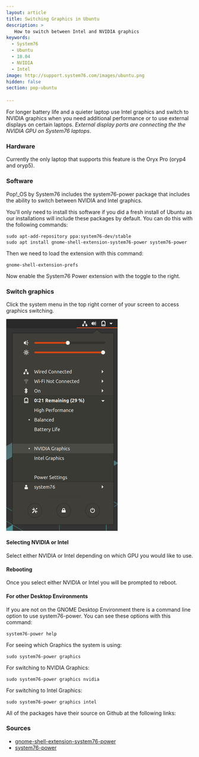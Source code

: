 ```yaml
---
layout: article
title: Switching Graphics in Ubuntu
description: >
   How to switch between Intel and NVIDIA graphics
keywords:
  - System76
  - Ubuntu
  - 18.04
  - NVIDIA
  - Intel
image: http://support.system76.com/images/ubuntu.png
hidden: false
section: pop-ubuntu

---
```


For longer battery life and a quieter laptop use Intel graphics and switch to NVIDIA graphics when you need additional performance or to use external displays on certain laptops. _External display ports are connecting the the NVIDIA GPU on System76 laptops_.

### Hardware

Currently the only laptop that supports this feature is the Oryx Pro (oryp4 and oryp5).

### Software

Pop!_OS by System76 includes the system76-power package that includes the ability to switch between NVIDIA and Intel graphics.

You'll only need to install this software if you did a fresh install of Ubuntu as our installations will include these packages by default. You can do this with the following commands:

```
sudo apt-add-repository ppa:system76-dev/stable
sudo apt install gnome-shell-extension-system76-power system76-power
```

Then we need to load the extension with this command:

```
gnome-shell-extension-prefs
```

Now enable the System76 Power extension with the toggle to the right.

### Switch graphics

Click the system menu in the top right corner of your screen to access graphics switching.

![Graphics](/images/graphics-switch-ubuntu/system-menu.png)

#### Selecting NVIDIA or Intel

Select either NVIDIA or Intel depending on which GPU you would like to use.

#### Rebooting

Once you select either NVIDIA or Intel you will be prompted to reboot.

#### For other Desktop Environments

If you are not on the GNOME Desktop Environment there is a command line option to use system76-power. You can see these options with this command:

```
system76-power help
```

For seeing which Graphics the system is using:

```
sudo system76-power graphics
```

For switching to NVIDIA Graphics:

```
sudo system76-power graphics nvidia
```

For switching to Intel Graphics:

```
sudo system76-power graphics intel
```

All of the packages have their source on Github at the following links:

### Sources

- [gnome-shell-extension-system76-power](https://github.com/pop-os/gnome-shell-extension-system76-power)
- [system76-power](https://github.com/pop-os/system76-power)
